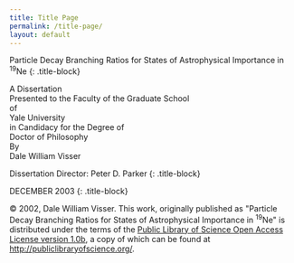 ```yaml
---
title: Title Page
permalink: /title-page/
layout: default
---
```


Particle Decay Branching Ratios for States of Astrophysical Importance in
<sup>19</sup>Ne
{: .title-block}

<div class="title-block">
A Dissertation <br/>
Presented to the Faculty of the Graduate School <br/>
of<br/>
Yale University <br />
in Candidacy for the Degree of <br />
Doctor of Philosophy
</div>

<div class="title-block">
By <br />
Dale William Visser
</div>

Dissertation Director: Peter D. Parker
{: .title-block}

DECEMBER 2003
{: .title-block}

© 2002, Dale William Visser. This work, originally published as "Particle 
Decay Branching Ratios for States of Astrophysical Importance in 
<sup>19</sup>Ne" is distributed under the terms of the [Public Library of 
Science Open Access License version 1.0b](../license/), 
a copy of which can be found at http://publiclibraryofscience.org/.